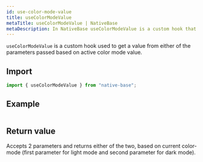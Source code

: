 ```yaml
---
id: use-color-mode-value
title: useColorModeValue
metaTitle: useColorModeValue | NativeBase
metaDescription: In NativeBase useColorModeValue is a custom hook that can retrieve a value from parameters passed based on active color mode value. Read this document for more.
---
```


`useColorModeValue` is a custom hook used to get a value from either of the parameters passed based on active color mode value.

## Import

```jsx
import { useColorModeValue } from "native-base";
```

## Example

```ComponentSnackPlayer path=hooks,useColorModeValue,Basic.tsx

```

## Return value

Accepts 2 parameters and returns either of the two, based on current color-mode (first parameter for light mode and second parameter for dark mode).
